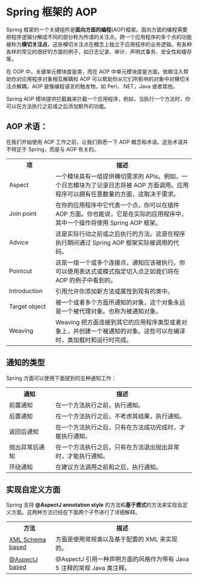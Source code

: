 # Spring 框架的 AOP 

Spring 框架的一个关键组件是**面向方面的编程**(AOP)框架。面向方面的编程需要把程序逻辑分解成不同的部分称为所谓的关注点。跨一个应用程序的多个点的功能被称为**横切关注点**，这些横切关注点在概念上独立于应用程序的业务逻辑。有各种各样的常见的很好的方面的例子，如日志记录、审计、声明式事务、安全性和缓存等。

在 OOP 中，关键单元模块度是类，而在 AOP 中单元模块度是方面。依赖注入帮助你对应用程序对象相互解耦和 AOP 可以帮助你从它们所影响的对象中对横切关注点解耦。AOP 是像编程语言的触发物，如 Perl，.NET，Java 或者其他。

Spring AOP 模块提供拦截器来拦截一个应用程序，例如，当执行一个方法时，你可以在方法执行之前或之后添加额外的功能。

## AOP 术语：

在我们开始使用 AOP 工作之前，让我们熟悉一下 AOP 概念和术语。这些术语并不特定于 Spring，而是与 AOP 有关的。

<table class="table table-bordered">
<tr><th style="width:25%">项</th><th>描述</th></tr>
<tr><td>Aspect</td><td>一个模块具有一组提供横切需求的 APIs。例如，一个日志模块为了记录日志将被 AOP 方面调用。应用程序可以拥有任意数量的方面，这取决于需求。</td></tr>
<tr><td>Join point</td><td>在你的应用程序中它代表一个点，你可以在插件 AOP 方面。你也能说，它是在实际的应用程序中，其中一个操作将使用 Spring AOP 框架。</td></tr>
<tr><td>Advice</td><td>这是实际行动之前或之后执行的方法。这是在程序执行期间通过 Spring AOP 框架实际被调用的代码。</td></tr>
<tr><td>Pointcut</td><td>这是一组一个或多个连接点，通知应该被执行。你可以使用表达式或模式指定切入点正如我们将在 AOP 的例子中看到的。</td></tr>
<tr><td>Introduction</td><td>引用允许你添加新方法或属性到现有的类中。</td></tr>
<tr><td>Target object</td><td>被一个或者多个方面所通知的对象，这个对象永远是一个被代理对象。也称为被通知对象。</td></tr>
<tr><td>Weaving</td><td>Weaving 把方面连接到其它的应用程序类型或者对象上，并创建一个被通知的对象。这些可以在编译时，类加载时和运行时完成。</td></tr>
</table>


## 通知的类型

Spring 方面可以使用下面提到的五种通知工作：

<table class="table table-bordered">
<tr><th style="width:25%">通知</th><th>描述</th></tr>
<tr><td>前置通知</td><td>在一个方法执行之前，执行通知。</td></tr>
<tr><td>后置通知</td><td>在一个方法执行之后，不考虑其结果，执行通知。</td></tr>
<tr><td>返回后通知</td><td>在一个方法执行之后，只有在方法成功完成时，才能执行通知。</td></tr>
<tr><td>抛出异常后通知</td><td>在一个方法执行之后，只有在方法退出抛出异常时，才能执行通知。</td></tr>
<tr><td>环绕通知</td><td>在建议方法调用之前和之后，执行通知。</td></tr>
</table>
	
	
## 实现自定义方面

Spring 支持 **@AspectJ annotation style** 的方法和**基于模式**的方法来实现自定义方面。这两种方法已经在下面两个子节进行了详细解释。

<table class="table table-bordered">
<tr><th style="width:25%">方法</th><th>描述</th></tr>
<tr><td><a href="/spring/schema_based_aop_appoach.htm">XML Schema based</a></td><td>方面是使用常规类以及基于配置的 XML 来实现的。</td></tr>
<tr><td><a href="/spring/aspectj_based_aop_appoach.htm">@AspectJ based</a></td><td>@AspectJ 引用一种声明方面的风格作为带有 Java 5 注释的常规 Java 类注释。</td></tr>
</table>




